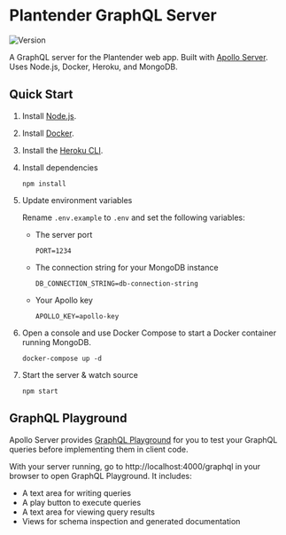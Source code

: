 # Plantender GraphQL Server

![Version](https://img.shields.io/github/package-json/v/vmroycroft/plantender-server)

A GraphQL server for the Plantender web app. Built with [Apollo Server](https://www.apollographql.com/docs/apollo-server/). Uses Node.js, Docker, Heroku, and MongoDB.

## Quick Start

1. Install [Node.js](https://nodejs.org/en/).

2. Install [Docker](https://www.docker.com/get-started).

3. Install the [Heroku CLI](https://devcenter.heroku.com/articles/heroku-cli).

4. Install dependencies

   ```
   npm install
   ```

5. Update environment variables

   Rename `.env.example` to `.env` and set the following variables:

   - The server port

     ```
     PORT=1234
     ```

   - The connection string for your MongoDB instance

     ```
     DB_CONNECTION_STRING=db-connection-string
     ```

   - Your Apollo key

     ```
     APOLLO_KEY=apollo-key
     ```

6. Open a console and use Docker Compose to start a Docker container running MongoDB.

   ```
   docker-compose up -d
   ```

7. Start the server & watch source

   ```
   npm start
   ```

## GraphQL Playground

Apollo Server provides [GraphQL Playground](https://github.com/prisma-labs/graphql-playground) for you to test your GraphQL queries before implementing them in client code.

With your server running, go to http://localhost:4000/graphql in your browser to open GraphQL Playground. It includes:

- A text area for writing queries
- A play button to execute queries
- A text area for viewing query results
- Views for schema inspection and generated documentation

